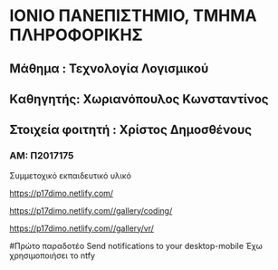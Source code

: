 # ΙΟΝΙΟ ΠΑΝΕΠΙΣΤΗΜΙΟ, ΤΜΗΜΑ ΠΛΗΡΟΦΟΡΙΚΗΣ 
## Μάθημα : Τεχνολογία Λογισμικού
## Kαθηγητής: Χωριανόπουλος Κωνσταντίνος 

## Στοιχεία φοιτητή : Χρίστος Δημοσθένους
### ΑΜ: Π2017175 

Συμμετοχικό εκπαιδευτικό υλικό

https://p17dimo.netlify.com/

https://p17dimo.netlify.com//gallery/coding/

https://p17dimo.netlify.com//gallery/vr/

#Πρώτο παραδοτέο
Send notifications to your desktop-mobile
Έχω χρησιμοποιήσει το ntfy
